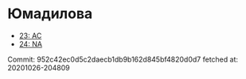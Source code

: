 # Юмадилова
- [23: AC](23.md)
- [24: NA](24.md)

Commit: 952c42ec0d5c2daecb1db9b162d845bf4820d0d7
 fetched at: 20201026-204809
